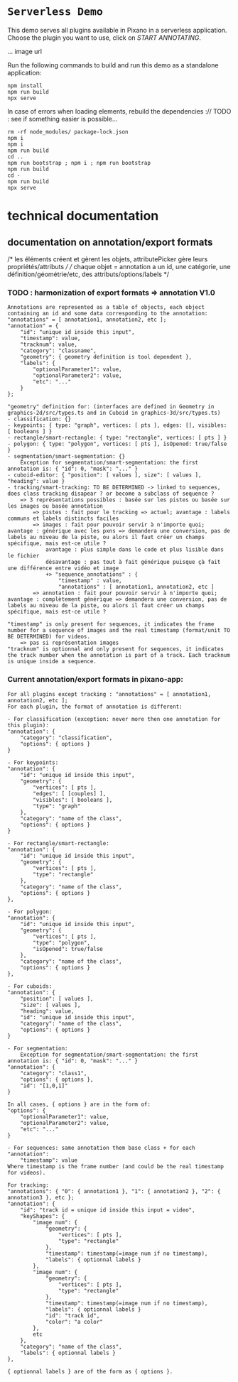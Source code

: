 # `Serverless Demo`

This demo serves all plugins available in Pixano in a serverless application. Choose the plugin you want to use, click on _START ANNOTATING_.

... image url

Run the following commands to build and run this demo as a standalone application:

```
npm install
npm run build
npx serve
```

In case of errors when loading elements, rebuild the dependencies :// TODO : see if something easier is possible...
```
rm -rf node_modules/ package-lock.json
npm i
npm i
npm run build
cd ..
npm run bootstrap ; npm i ; npm run bootstrap
npm run build
cd -
npm run build
npx serve
```

# technical documentation
## documentation on annotation/export formats
/* les éléments créent et gèrent les objets, attributePicker gère leurs propriétés/attributs */
/* chaque objet = annotation a un id, une catégorie, une définition/géométrie/etc, des attributs/options/labels */

### TODO : harmonization of export formats => annotation V1.0
	Annotations are represented as a table of objects, each object containing an id and some data corresponding to the annotation:
	"annotations" = [ annotation1, annotation2, etc ];
	"annotation" = {
		"id": "unique id inside this input",
		"timestamp": value,
		"tracknum": value,
		"category": "classname",
		"geometry": { geometry definition is tool dependent },
		"labels": {
			"optionalParameter1": value,
			"optionalParameter2": value,
			"etc": "..."
		}
	};

	"geometry" definition for: (interfaces are defined in Geometry in graphics-2d/src/types.ts and in Cuboid in graphics-3d/src/types.ts)
	- classification: {}
	- keypoints: { type: "graph", vertices: [ pts ], edges: [], visibles: [ booleans ] }
	- rectangle/smart-rectangle: { type: "rectangle", vertices: [ pts ] }
	- polygon: { type: "polygon", vertices: [ pts ], isOpened: true/false }
	- segmentation/smart-segmentation: {}
		Exception for segmentation/smart-segmentation: the first annotation is: { "id": 0, "mask": "..." }
	- cuboid-editor: { "position": [ values ], size": [ values ], "heading": value }
	- tracking/smart-tracking: TO BE DETERMINED -> linked to sequences, does class tracking disapear ? or become a subclass of sequence ?
		=> 3 représentations possibles : basée sur les pistes ou basée sur les images ou basée annotation
			=> pistes : fait pour le tracking => actuel; avantage : labels communs et labels distincts faciles
			=> images : fait pour pouvoir servir à n'importe quoi; avantage : générique avec les pxns => demandera une conversion, pas de labels au niveau de la piste, ou alors il faut créer un champs spécifique, mais est-ce utile ?
				avantage : plus simple dans le code et plus lisible dans le fichier
				désavantage : pas tout à fait générique puisque çà fait une différence entre vidéo et image
				+> "sequence_annotations" : {
					"timestamp" : value,
					"annotations" : [ annotation1, annotation2, etc ]
			=> annotation : fait pour pouvoir servir à n'importe quoi; avantage : complètement générique => demandera une conversion, pas de labels au niveau de la piste, ou alors il faut créer un champs spécifique, mais est-ce utile ?

	"timestamp" is only present for sequences, it indicates the frame number for a sequence of images and the real timestamp (format/unit TO BE DETERMINED) for videos.
		=> pas si représentation images
	"tracknum" is optionnal and only present for sequences, it indicates the track number when the annotation is part of a track. Each tracknum is unique inside a sequence.

### Current annotation/export formats in pixano-app:
	For all plugins except tracking : "annotations" = [ annotation1, annotation2, etc ];
	For each plugin, the format of annotation is different:

	- For classification (exception: never more then one annotation for this plugin):
	"annotation": {
		"category": "classification",
		"options": { options }
	}

	- For keypoints:
	"annotation": {
		"id": "unique id inside this input",
		"geometry": {
			"vertices": [ pts ],
			"edges": [ [couples] ],
			"visibles": [ booleans ],
			"type": "graph"
		},
		"category": "name of the class",
		"options": { options }
	}

	- For rectangle/smart-rectangle:
	"annotation": {
		"id": "unique id inside this input",
		"geometry": {
			"vertices": [ pts ],
			"type": "rectangle"
		},
		"category": "name of the class",
		"options": { options }
	},
		
	- For polygon:
	"annotation": {
		"id": "unique id inside this input",
		"geometry": {
			"vertices": [ pts ],
			"type": "polygon",
			"isOpened": true/false
		},
		"category": "name of the class",
		"options": { options }
	},

	- For cuboids:
	"annotation": {
		"position": [ values ],
		"size": [ values ],
		"heading": value,
		"id": "unique id inside this input",
		"category": "name of the class",
		"options": { options }
	}
	
	- For segmentation:
		Exception for segmentation/smart-segmentation: the first annotation is: { "id": 0, "mask": "..." }
	"annotation": {
		"category": "class1",
		"options": { options },
		"id": "[1,0,1]"
	}

	In all cases, { options } are in the form of:
	"options": {
		"optionalParameter1": value,
		"optionalParameter2": value,
		"etc": "..."
	}

	- For sequences: same annotation them base class + for each "annotation":
		"timestamp": value
	Where timestamp is the frame number (and could be the real timestamp for videos).
	
	For tracking:
 	"annotations": { "0": { annotation1 }, "1": { annotation2 }, "2": { annotation3 }, etc };
	"annotation": {
		"id": "track id = unique id inside this input = video",
		"keyShapes": {
			"image num": {
				"geometry": {
					"vertices": [ pts ],
					"type": "rectangle"
				},
				"timestamp": timestamp(=image num if no timestamp),
				"labels": { optionnal labels }
			},
			"image num": {
				"geometry": {
					"vertices": [ pts ],
					"type": "rectangle"
				},
				"timestamp": timestamp(=image num if no timestamp),
				"labels": { optionnal labels }
				"id": "track id",
				"color": "a color"
			},
			etc
		},
		"category": "name of the class",
		"labels": { optionnal labels }
	},

	{ optionnal labels } are of the form as { options }.
